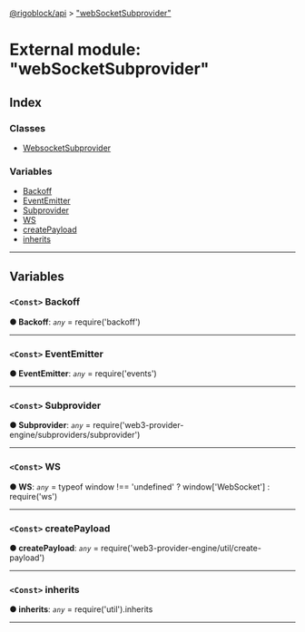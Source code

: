 [@rigoblock/api](../README.md) > ["webSocketSubprovider"](../modules/_websocketsubprovider_.md)

# External module: "webSocketSubprovider"

## Index

### Classes

* [WebsocketSubprovider](../classes/_websocketsubprovider_.websocketsubprovider.md)

### Variables

* [Backoff](_websocketsubprovider_.md#backoff)
* [EventEmitter](_websocketsubprovider_.md#eventemitter)
* [Subprovider](_websocketsubprovider_.md#subprovider)
* [WS](_websocketsubprovider_.md#ws)
* [createPayload](_websocketsubprovider_.md#createpayload)
* [inherits](_websocketsubprovider_.md#inherits)

---

## Variables

<a id="backoff"></a>

### `<Const>` Backoff

**● Backoff**: *`any`* =  require('backoff')

___
<a id="eventemitter"></a>

### `<Const>` EventEmitter

**● EventEmitter**: *`any`* =  require('events')

___
<a id="subprovider"></a>

### `<Const>` Subprovider

**● Subprovider**: *`any`* =  require('web3-provider-engine/subproviders/subprovider')

___
<a id="ws"></a>

### `<Const>` WS

**● WS**: *`any`* =  typeof window !== 'undefined' ? window['WebSocket'] : require('ws')

___
<a id="createpayload"></a>

### `<Const>` createPayload

**● createPayload**: *`any`* =  require('web3-provider-engine/util/create-payload')

___
<a id="inherits"></a>

### `<Const>` inherits

**● inherits**: *`any`* =  require('util').inherits

___

